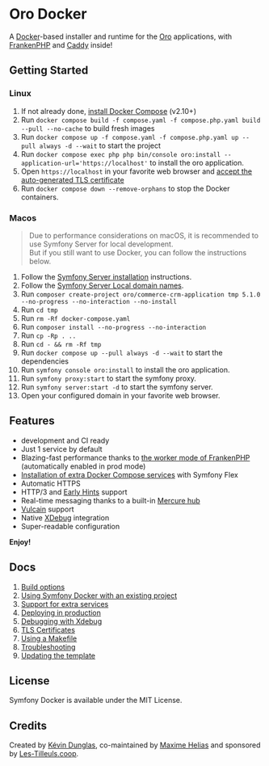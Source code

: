# Oro Docker

A [Docker](https://www.docker.com/)-based installer and runtime for the [Oro](https://www.oroinc.com/) applications,
with [FrankenPHP](https://frankenphp.dev) and [Caddy](https://caddyserver.com/) inside!

## Getting Started

### Linux

1. If not already done, [install Docker Compose](https://docs.docker.com/compose/install/) (v2.10+)
2. Run `docker compose build -f compose.yaml -f compose.php.yaml build --pull --no-cache` to build fresh images
3. Run `docker compose up -f compose.yaml -f compose.php.yaml up --pull always -d --wait` to start the project
4. Run `docker compose exec php php bin/console oro:install --application-url='https://localhost'` to install the oro application.
5. Open `https://localhost` in your favorite web browser and [accept the auto-generated TLS certificate](https://stackoverflow.com/a/15076602/1352334)
6. Run `docker compose down --remove-orphans` to stop the Docker containers.

### Macos

> Due to performance considerations on macOS, it is recommended to use Symfony Server for local development.  
> But if you still want to use Docker, you can follow the instructions below.

1. Follow the [Symfony Server installation](https://doc.oroinc.com/backend/setup/dev-environment/docker-and-symfony/mac/) instructions.
2. Follow the [Symfony Server Local domain names](https://symfony.com/doc/current/setup/symfony_server.html#local-domain-names).
3. Run `composer create-project oro/commerce-crm-application tmp 5.1.0 --no-progress --no-interaction --no-install`
4. Run `cd tmp`
5. Run `rm -Rf docker-compose.yaml`
6. Run `composer install --no-progress --no-interaction`
7. Run `cp -Rp . ..`
8. Run `cd - && rm -Rf tmp`
9. Run `docker compose up --pull always -d --wait` to start the dependencies
10. Run `symfony console oro:install` to install the oro application.
11. Run `symfony proxy:start` to start the symfony proxy.
12. Run `symfony server:start -d` to start the symfony server.
13. Open your configured domain in your favorite web browser.

## Features

* development and CI ready
* Just 1 service by default
* Blazing-fast performance thanks to [the worker mode of FrankenPHP](https://github.com/dunglas/frankenphp/blob/main/docs/worker.md) (automatically enabled in prod mode)
* [Installation of extra Docker Compose services](docs/extra-services.md) with Symfony Flex
* Automatic HTTPS
* HTTP/3 and [Early Hints](https://symfony.com/blog/new-in-symfony-6-3-early-hints) support
* Real-time messaging thanks to a built-in [Mercure hub](https://symfony.com/doc/current/mercure.html)
* [Vulcain](https://vulcain.rocks) support
* Native [XDebug](docs/xdebug.md) integration
* Super-readable configuration

**Enjoy!**

## Docs

1. [Build options](docs/build.md)
2. [Using Symfony Docker with an existing project](docs/existing-project.md)
3. [Support for extra services](docs/extra-services.md)
4. [Deploying in production](docs/production.md)
5. [Debugging with Xdebug](docs/xdebug.md)
6. [TLS Certificates](docs/tls.md)
7. [Using a Makefile](docs/makefile.md)
8. [Troubleshooting](docs/troubleshooting.md)
9. [Updating the template](docs/updating.md)

## License

Symfony Docker is available under the MIT License.

## Credits

Created by [Kévin Dunglas](https://dunglas.dev), co-maintained by [Maxime Helias](https://twitter.com/maxhelias) and sponsored by [Les-Tilleuls.coop](https://les-tilleuls.coop).
